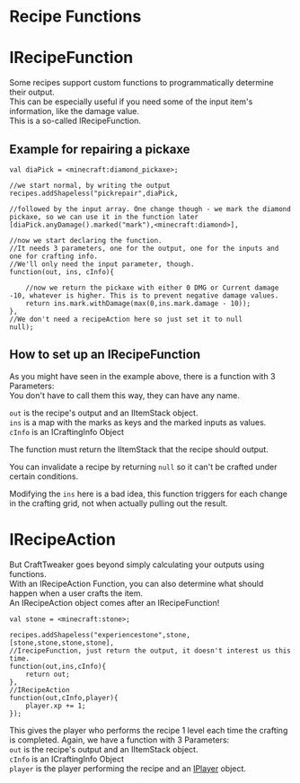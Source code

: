 # Recipe Functions


# IRecipeFunction
Some recipes support custom functions to programmatically determine their output.  
This can be especially useful if you need some of the input item's information, like the damage value.  
This is a so-called IRecipeFunction.

## Example for repairing a pickaxe

```zenscript
val diaPick = <minecraft:diamond_pickaxe>;

//we start normal, by writing the output
recipes.addShapeless("pickrepair",diaPick,

//followed by the input array. One change though - we mark the diamond pickaxe, so we can use it in the function later
[diaPick.anyDamage().marked("mark"),<minecraft:diamond>],

//now we start declaring the function. 
//It needs 3 parameters, one for the output, one for the inputs and one for crafting info. 
//We'll only need the input parameter, though.
function(out, ins, cInfo){
	
	//now we return the pickaxe with either 0 DMG or Current damage -10, whatever is higher. This is to prevent negative damage values.
	return ins.mark.withDamage(max(0,ins.mark.damage - 10));
}, 
//We don't need a recipeAction here so just set it to null
null);
```

## How to set up an IRecipeFunction

As you might have seen in the example above, there is a function with 3 Parameters:  
You don't have to call them this way, they can have any name.

`out` is the recipe's output and an IItemStack object.  
`ins` is a map with the marks as keys and the marked inputs as values.  
`cInfo` is an ICraftingInfo Object

The function must return the IItemStack that the recipe should output.

You can invalidate a recipe by returning `null` so it can't be crafted under certain conditions.

Modifying the `ins` here is a bad idea, this function triggers for each change in the crafting grid, not when actually pulling out the result.

# IRecipeAction

But CraftTweaker goes beyond simply calculating your outputs using functions.  
With an IRecipeAction Function, you can also determine what should happen when a user crafts the item.  
An IRecipeAction object comes after an IRecipeFunction!

```zenscript
val stone = <minecraft:stone>;

recipes.addShapeless("experiencestone",stone,[stone,stone,stone,stone],
//IrecipeFunction, just return the output, it doesn't interest us this time.
function(out,ins,cInfo){
	return out;
},
//IRecipeAction
function(out,cInfo,player){
	player.xp += 1;
});
```

This gives the player who performs the recipe 1 level each time the crafting is completed.
Again, we have a function with 3 Parameters:  
`out` is the recipe's output and an IItemStack object.  
`cInfo` is an ICraftingInfo Object  
`player` is the player performing the recipe and an [IPlayer](/Vanilla/Players/IPlayer/) object.
